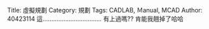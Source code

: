 Title: 虛擬規劃
Category: 規劃
Tags: CADLAB, Ｍanual, MCAD
Author: 40423114
這.................................. 有上過嗎?? 肯能我翹掉了哈哈
